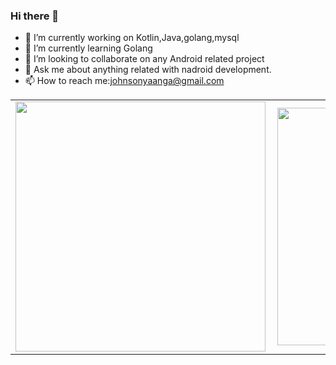 ### Hi there 👋


- 🔭 I’m currently working on Kotlin,Java,golang,mysql
- 🌱 I’m currently learning Golang
- 👯 I’m looking to collaborate on any Android related project
- 💬 Ask me about  anything related with nadroid development.
- 📫 How to reach me:johnsonyaanga@gmail.com

<center>
  <table>
  <tr>
      <td><img width="400px" align="left" src="https://github-readme-stats.vercel.app/apiusername=johnsonnyaanga&count_private=true&show_icons=true&theme=dark&layout=compact"/>
    </td>
      <td><img width="380px" align="left" src="https://github-readme-stats.vercel.app/api/wakatime?username=johnsonnyaanga&show_icons=true&theme=dark&layout=compact" /></td>      

  </tr>   
</table>
</center>



